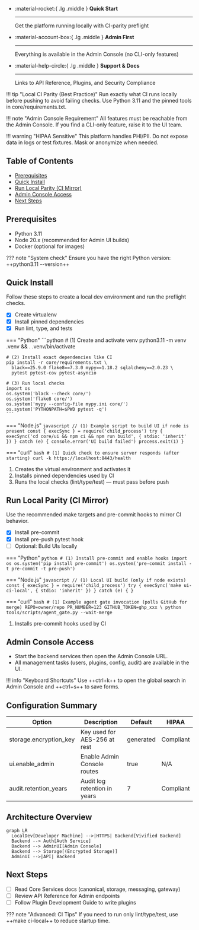 <div class='grid cards' markdown>

-   :material-rocket:{ .lg .middle } **Quick Start**
    
    ---
    Get the platform running locally with CI-parity preflight

-   :material-account-box:{ .lg .middle } **Admin First**
    
    ---
    Everything is available in the Admin Console (no CLI-only features)

-   :material-help-circle:{ .lg .middle } **Support & Docs**
    
    ---
    Links to API Reference, Plugins, and Security Compliance

</div>

!!! tip "Local CI Parity (Best Practice)"
    Run exactly what CI runs locally before pushing to avoid failing checks. Use Python 3.11 and the pinned tools in core/requirements.txt.

!!! note "Admin Console Requirement"
    All features must be reachable from the Admin Console. If you find a CLI-only feature, raise it to the UI team.

!!! warning "HIPAA Sensitive"
    This platform handles PHI/PII. Do not expose data in logs or test fixtures. Mask or anonymize when needed.

## Table of Contents

- [Prerequisites](#prerequisites)
- [Quick Install](#quick-install)
- [Run Local Parity (CI Mirror)](#run-local-parity-ci-mirror)
- [Admin Console Access](#admin-console-access)
- [Next Steps](#next-steps)


## Prerequisites

- Python 3.11
- Node 20.x (recommended for Admin UI builds)
- Docker (optional for images)

??? note "System check"
    Ensure you have the right Python version: ++python3.11 --version++


## Quick Install

Follow these steps to create a local dev environment and run the preflight checks.

- [x] Create virtualenv
- [x] Install pinned dependencies
- [x] Run lint, type, and tests

=== "Python"
    ```python
    # (1) Create and activate venv
    python3.11 -m venv .venv && . .venv/bin/activate

    # (2) Install exact dependencies like CI
    pip install -r core/requirements.txt \
      black==25.9.0 flake8==7.3.0 mypy==1.18.2 sqlalchemy==2.0.23 \
      pytest pytest-cov pytest-asyncio

    # (3) Run local checks
    import os
    os.system('black --check core/')
    os.system('flake8 core/')
    os.system('mypy --config-file mypy.ini core/')
    os.system('PYTHONPATH=$PWD pytest -q')
    ```

=== "Node.js"
    ```javascript
    // (1) Example script to build UI if node is present
    const { execSync } = require('child_process')
    try {
      execSync('cd core/ui && npm ci && npm run build', { stdio: 'inherit' })
    } catch (e) {
      console.error('UI build failed')
      process.exit(1)
    }
    ```

=== "curl"
    ```bash
    # (1) Quick check to ensure server responds (after starting)
    curl -k https://localhost:8443/health
    ```

1. Creates the virtual environment and activates it
2. Installs pinned dependencies used by CI
3. Runs the local checks (lint/type/test) — must pass before push


## Run Local Parity (CI Mirror)

Use the recommended make targets and pre-commit hooks to mirror CI behavior.

- [x] Install pre-commit
- [x] Install pre-push pytest hook
- [ ] Optional: Build UIs locally

=== "Python"
    ```python
    # (1) Install pre-commit and enable hooks
    import os
    os.system('pip install pre-commit')
    os.system('pre-commit install -t pre-commit -t pre-push')
    ```

=== "Node.js"
    ```javascript
    // (1) Local UI build (only if node exists)
    const { execSync } = require('child_process')
    try { execSync('make ui-ci-local', { stdio: 'inherit' }) } catch (e) { }
    ```

=== "curl"
    ```bash
    # (1) Example agent gate invocation (polls GitHub for merge)
    REPO=owner/repo PR_NUMBER=123 GITHUB_TOKEN=ghp_xxx \
      python tools/scripts/agent_gate.py --wait-merge
    ```

1. Installs pre-commit hooks used by CI


## Admin Console Access

- Start the backend services then open the Admin Console URL.
- All management tasks (users, plugins, config, audit) are available in the UI.

!!! info "Keyboard Shortcuts"
    Use ++ctrl+k++ to open the global search in Admin Console and ++ctrl+s++ to save forms.


## Configuration Summary

| Option | Description | Default | HIPAA |
|--------|-------------|---------|-------|
| storage.encryption_key | Key used for AES-256 at rest | generated | Compliant |
| ui.enable_admin | Enable Admin Console routes | true | N/A |
| audit.retention_years | Audit log retention in years | 7 | Compliant |


## Architecture Overview

```mermaid
graph LR
  LocalDev[Developer Machine] -->|HTTPS| Backend[Vivified Backend]
  Backend --> Auth[Auth Service]
  Backend --> AdminUI[Admin Console]
  Backend --> Storage[(Encrypted Storage)]
  AdminUI -->|API| Backend
```


## Next Steps

- [ ] Read Core Services docs (canonical, storage, messaging, gateway)
- [ ] Review API Reference for Admin endpoints
- [ ] Follow Plugin Development Guide to write plugins

??? note "Advanced: CI Tips"
    If you need to run only lint/type/test, use ++make ci-local++ to reduce startup time.

[^1]: Ensure your environment matches CI versions exactly to avoid false negatives.
